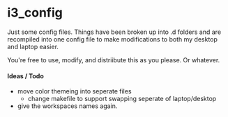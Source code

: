 # i3_config
Just some config files.
Things have been broken up into .d folders and are recompiled into one config file to make modifications to both my desktop and laptop easier.

You're free to use, modify, and distriibute this as you please. Or whatever.

#### Ideas / Todo
* move color themeing into seperate files
	* change makefile to support swapping seperate of laptop/desktop
* give the workspaces names again.
